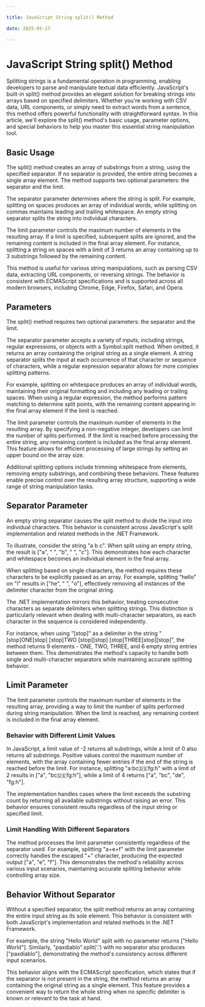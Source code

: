 ```yaml
---

title: JavaScript String split() Method

date: 2025-05-27

---
```



# JavaScript String split() Method

Splitting strings is a fundamental operation in programming, enabling developers to parse and manipulate textual data efficiently. JavaScript's built-in split() method provides an elegant solution for breaking strings into arrays based on specified delimiters. Whether you're working with CSV data, URL components, or simply need to extract words from a sentence, this method offers powerful functionality with straightforward syntax. In this article, we'll explore the split() method's basic usage, parameter options, and special behaviors to help you master this essential string manipulation tool.


## Basic Usage

The split() method creates an array of substrings from a string, using the specified separator. If no separator is provided, the entire string becomes a single array element. The method supports two optional parameters: the separator and the limit.

The separator parameter determines where the string is split. For example, splitting on spaces produces an array of individual words, while splitting on commas maintains leading and trailing whitespace. An empty string separator splits the string into individual characters.

The limit parameter controls the maximum number of elements in the resulting array. If a limit is specified, subsequent splits are ignored, and the remaining content is included in the final array element. For instance, splitting a string on spaces with a limit of 3 returns an array containing up to 3 substrings followed by the remaining content.

This method is useful for various string manipulations, such as parsing CSV data, extracting URL components, or reversing strings. The behavior is consistent with ECMAScript specifications and is supported across all modern browsers, including Chrome, Edge, Firefox, Safari, and Opera.


## Parameters

The split() method requires two optional parameters: the separator and the limit.

The separator parameter accepts a variety of inputs, including strings, regular expressions, or objects with a Symbol.split method. When omitted, it returns an array containing the original string as a single element. A string separator splits the input at each occurrence of that character or sequence of characters, while a regular expression separator allows for more complex splitting patterns.

For example, splitting on whitespace produces an array of individual words, maintaining their original formatting and including any leading or trailing spaces. When using a regular expression, the method performs pattern matching to determine split points, with the remaining content appearing in the final array element if the limit is reached.

The limit parameter controls the maximum number of elements in the resulting array. By specifying a non-negative integer, developers can limit the number of splits performed. If the limit is reached before processing the entire string, any remaining content is included as the final array element. This feature allows for efficient processing of large strings by setting an upper bound on the array size.

Additional splitting options include trimming whitespace from elements, removing empty substrings, and combining these behaviors. These features enable precise control over the resulting array structure, supporting a wide range of string manipulation tasks.


## Separator Parameter

An empty string separator causes the split method to divide the input into individual characters. This behavior is consistent across JavaScript's split implementation and related methods in the .NET Framework.

To illustrate, consider the string "a b c". When split using an empty string, the result is ["a", " ", "b", " ", "c"]. This demonstrates how each character and whitespace becomes an individual element in the final array.

When splitting based on single characters, the method requires these characters to be explicitly passed as an array. For example, splitting "hello" on "l" results in ["he", " ", "o"], effectively removing all instances of the delimiter character from the original string.

The .NET implementation mirrors this behavior, treating consecutive characters as separate delimiters when splitting strings. This distinction is particularly relevant when dealing with multi-character separators, as each character in the sequence is considered independently.

For instance, when using "[stop]" as a delimiter in the string "[stop]ONE[stop] [stop]TWO [stop][stop] [stop]THREE[stop][stop]", the method returns 9 elements - ONE, TWO, THREE, and 6 empty string entries between them. This demonstrates the method's capacity to handle both single and multi-character separators while maintaining accurate splitting behavior.


## Limit Parameter

The limit parameter controls the maximum number of elements in the resulting array, providing a way to limit the number of splits performed during string manipulation. When the limit is reached, any remaining content is included in the final array element.


### Behavior with Different Limit Values

In JavaScript, a limit value of -2 returns all substrings, while a limit of 0 also returns all substrings. Positive values control the maximum number of elements, with the array containing fewer entries if the end of the string is reached before the limit. For instance, splitting "a:bc:de:fg:h" with a limit of 2 results in ["a", "bc:de:fg:h"], while a limit of 4 returns ["a", "bc", "de", "fg:h"].

The implementation handles cases where the limit exceeds the substring count by returning all available substrings without raising an error. This behavior ensures consistent results regardless of the input string or specified limit.


### Limit Handling With Different Separators

The method processes the limit parameter consistently regardless of the separator used. For example, splitting "a+e+f" with the limit parameter correctly handles the escaped "+" character, producing the expected output ["a", "e", "f"]. This demonstrates the method's reliability across various input scenarios, maintaining accurate splitting behavior while controlling array size.


## Behavior Without Separator

Without a specified separator, the split method returns an array containing the entire input string as its sole element. This behavior is consistent with both JavaScript's implementation and related methods in the .NET Framework.

For example, the string "Hello World" split with no parameter returns ["Hello World"]. Similarly, "paxdiablo".split('.') with no separator also produces ["paxdiablo"], demonstrating the method's consistency across different input scenarios.

This behavior aligns with the ECMAScript specification, which states that if the separator is not present in the string, the method returns an array containing the original string as a single element. This feature provides a convenient way to return the whole string when no specific delimiter is known or relevant to the task at hand.

